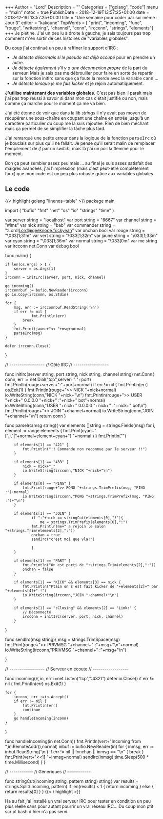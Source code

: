 +++
Author = "Lord"
Description = ""
Categories = ["golang", "code"]
menu = "main"
notoc = true
PublishDate = 2018-12-19T13:57:25+01:00
date = 2018-12-19T13:57:25+01:00
title = "Une semaine pour coder par soi même : Jour 3"
editor = "kakoune"
TopWords = [  "print", "incoming", "func", "rouge", "writestring", "channel", "conn", "ircconn", "strings", "elements"]
+++
Je piétine.
J'ai un peu lu à droite à gauche, je sais toujours pas trop comment m'en sortir de ces histoires de "variables globales".

Du coup j'ai continué un peu à raffiner le support d'IRC :

  - *Je détecte désormais si le pseudo est déjà occupé* pour en prendre un autre.
  - *Je détecte également s'il y a une déconnexion propre* de la part du serveur. Mais je sais pas me débrouiller pour faire en sorte de repartir sur la fonction initIrc sans que ça foute la merde avec la variable <kbd>conn</kbd>….
  - *Je détecte lorsque je me fais kicker* et je rejoin automatiquement.

**J'utilise maintenant des variables globales.**
C'est pas bien il paraît mais j'ai pas trop réussi à savoir si dans mon cas c'était justifié ou non, mais comme ça marche pour le moment ça me va bien.

J'ai été étonné de voir que dans la lib *strings* il n'y avait pas moyen de récupérer une sous-chaîne en coupant une chaîne en entrée jusqu'à un caractère particulier du coup me la suis rajoutée.
Rien de bien méchant mais ça permet de se simplifier la tâche plus tard.

J'ai remarqué une petite erreur dans la logique de la fonction <kbd>parseIrc</kbd> où je bouclais sur plus qu'il ne fallait.
Je pense qu'il serait malin de remplacer l'empilement de *if* par un *switch*, mais là j'ai un poil la flemme pour le moment.

Bon ça peut sembler assez peu mais … au final je suis assez satisfait des maigres avancées, j'ai l'impression (mais c'est peut-être complètement faux) que mon code est un peu plus robuste grâce aux variables globales.

## Le code

{{< highlight golang "linenos=table" >}}
package main

import (
	"bufio"
	"fmt"
	"net"
	"os"
	"io"
	"strings"
	"time"
    )

var server string = "localhost"
var port string = "6667"
var channel string = "#lms"
var nick string = "bab"
var commander string = ":Lord!Lord@geeknode.fuckyeah"
var onchan bool
var rouge string = "\033[1;31m"
var vert string = "\033[1;32m"
var jaune string = "\033[1;33m"
var cyan string = "\033[1;36m"
var normal string = "\033[0m"
var me string
var ircconn net.Conn
var debug bool


func main() {

	if len(os.Args) > 1 {
		server = os.Args[1]
	}
	ircconn = initIrc(server, port, nick, channel)

	go incoming()
	ircconnbuf := bufio.NewReader(ircconn)
	go io.Copy(ircconn, os.Stdin)

	for {
		msg, err := ircconnbuf.ReadString('\n')
		if err != nil {
    			fmt.Println(err)
			break
		}
		fmt.Print(jaune+"<< "+msg+normal)
		parseIrc(msg)
	}
	
	defer ircconn.Close()
}

// ------------------
// Côté IRC
// ------------------

func initIrc(server string, port string, nick string, channel string) net.Conn{
	conn, err := net.Dial("tcp",server+":"+port)
	fmt.Println(rouge+server+":"+port+normal)
	if err != nil {
		fmt.Println(err)
		os.Exit(1)
	}
	fmt.Println(rouge+">> NICK "+nick+normal)
	io.WriteString(conn,"NICK "+nick+"\n")
	fmt.Println(rouge+">> USER "+nick+" 0.0.0.0 "+nick+" :"+nick+" bot"+normal)
	io.WriteString(conn,"USER "+nick+" 0.0.0.0 "+nick+" :"+nick+" bot\n")
	fmt.Println(rouge+">> JOIN "+channel+normal)
	io.WriteString(conn,"JOIN "+channel+"\n")
	return conn
}

func parseIrc(msg string){
	var elements []string = strings.Fields(msg)
	for i, element := range elements {
		fmt.Print(cyan+"[",i,"|"+normal+element+cyan+"] "+normal )
	}
	fmt.Println("")

		if elements[1] == "421" {
			fmt.Println("!! Commande non reconnue par le serveur !!")
		}

		if elements[1] == "433" {
			nick = nick+"_"
			io.WriteString(ircconn,"NICK "+nick+"\n")
		}
		
		if elements[0] == "PING" {
			fmt.Print(rouge+">> PONG "+strings.TrimPrefix(msg, "PING :")+normal)
			io.WriteString(ircconn,"PONG "+strings.TrimPrefix(msg, "PING :")+"\n")
		}

		if elements[1] == "JOIN" {
    			if ":"+nick == stringCut(elements[0],"!"){
        			me = strings.TrimPrefix(elements[0],":")
				fmt.Println(me+" a rejoin le salon "+strings.Trim(elements[2],":"))
				onchan = true
				sendIrc("c'est moi que vla!")

    			}
		}

		if elements[1] == "PART" {
			fmt.Println("On est parti de "+strings.Trim(elements[2],":"))
			onchan = false
		}

		if elements[1] == "KICK" && elements[3] == nick {
			fmt.Println("Ptain on s'est fait kicker de "+elements[2]+" par "+elements[4]+" !")
			io.WriteString(ircconn,"JOIN "+channel+"\n")
		}

		if elements[1] == ":Closing" && elements[2] == "Link:" {
			// Déconnecté
			ircconn = initIrc(server, port, nick, channel)
		}
}

func sendIrc(msg string){
	msg = strings.TrimSpace(msg)
	fmt.Print(rouge+">> PRIVMSG "+channel+" :"+msg+"\n"+normal)
	io.WriteString(ircconn,"PRIVMSG "+channel+" :"+msg+"\n")

}

// ------------------
// Serveur en écoute
// ------------------

func incoming(){
	in, err :=net.Listen("tcp",":4321")
	defer in.Close()
	if err != nil {
		fmt.Println(err)
		os.Exit(1)
	}

	for {
		inconn, err :=in.Accept()
		if err != nil {
			fmt.Println(err)
			continue
		}
		go handleIncoming(inconn)
	}
}

func handleIncoming(in net.Conn){
	fmt.Println(vert+"Incoming from ",in.RemoteAddr(),normal)
	inbuf := bufio.NewReader(in)
	for {
    		inmsg, err := inbuf.ReadString('\n')
    		if err != nil || !onchan || inmsg == "\n" {
			break
    		}
    		fmt.Print(vert+"<<]] "+inmsg+normal)
    		sendIrc(inmsg)
		time.Sleep(500 * time.Millisecond)
	}
}

// ------------
//  Génériques
// ------------

func stringCut(incoming string, pattern string) string{
	var results = strings.Split(incoming, pattern)
	if len(results) < 1 {
		return incoming
	} else {
		return results[0]
	}
}
{{< / highlight >}}

Ha au fait j'ai installé un vrai serveur IRC pour tester en condition un peu plus réelle sans pour autant pourrir un vrai réseau IRC…
Du coup mon ptit script bash d'hier n'a pas servi.
